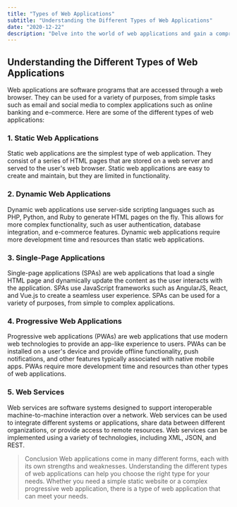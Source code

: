 ```yaml
---
title: "Types of Web Applications"
subtitle: "Understanding the Different Types of Web Applications"
date: "2020-12-22"
description: "Delve into the world of web applications and gain a comprehensive understanding of the different types available. Explore the distinctions between static, dynamic, and single-page applications, and discover their unique features, use cases, and benefits to determine the best fit for your specific needs."
---
```


## Understanding the Different Types of Web Applications

Web applications are software programs that are accessed through a web browser. They can be used for a variety of purposes, from simple tasks such as email and social media to complex applications such as online banking and e-commerce. Here are some of the different types of web applications:

### 1. Static Web Applications

Static web applications are the simplest type of web application. They consist of a series of HTML pages that are stored on a web server and served to the user's web browser. Static web applications are easy to create and maintain, but they are limited in functionality.

### 2. Dynamic Web Applications

Dynamic web applications use server-side scripting languages such as PHP, Python, and Ruby to generate HTML pages on the fly. This allows for more complex functionality, such as user authentication, database integration, and e-commerce features. Dynamic web applications require more development time and resources than static web applications.

### 3. Single-Page Applications

Single-page applications (SPAs) are web applications that load a single HTML page and dynamically update the content as the user interacts with the application. SPAs use JavaScript frameworks such as AngularJS, React, and Vue.js to create a seamless user experience. SPAs can be used for a variety of purposes, from simple to complex applications.

### 4. Progressive Web Applications

Progressive web applications (PWAs) are web applications that use modern web technologies to provide an app-like experience to users. PWAs can be installed on a user's device and provide offline functionality, push notifications, and other features typically associated with native mobile apps. PWAs require more development time and resources than other types of web applications.

### 5. Web Services

Web services are software systems designed to support interoperable machine-to-machine interaction over a network. Web services can be used to integrate different systems or applications, share data between different organizations, or provide access to remote resources. Web services can be implemented using a variety of technologies, including XML, JSON, and REST.

> Conclusion
> Web applications come in many different forms, each with its own strengths and weaknesses. Understanding the different types of web applications can help you choose the right type for your needs. Whether you need a simple static website or a complex progressive web application, there is a type of web application that can meet your needs.

